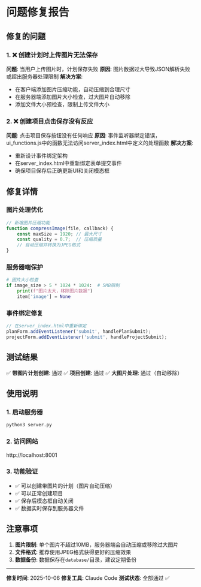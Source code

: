 # 问题修复报告

## 修复的问题

### 1. ❌ 创建计划时上传图片无法保存
**问题**: 当用户上传图片时，计划保存失败
**原因**: 图片数据过大导致JSON解析失败或超出服务器处理限制
**解决方案**:
- 在客户端添加图片压缩功能，自动压缩到合理尺寸
- 在服务器端添加图片大小检查，过大图片自动移除
- 添加文件大小预检查，限制上传文件大小

### 2. ❌ 创建项目点击保存没有反应
**问题**: 点击项目保存按钮没有任何响应
**原因**: 事件监听器绑定错误，ui_functions.js中的函数无法访问server_index.html中定义的处理函数
**解决方案**:
- 重新设计事件绑定架构
- 在server_index.html中重新绑定表单提交事件
- 确保项目保存后正确更新UI和关闭模态框

## 修复详情

### 图片处理优化
```javascript
// 新增图片压缩功能
function compressImage(file, callback) {
    const maxSize = 1920; // 最大尺寸
    const quality = 0.7;  // 压缩质量
    // 自动压缩并转换为JPEG格式
}
```

### 服务器端保护
```python
# 图片大小检查
if image_size > 5 * 1024 * 1024:  # 5MB限制
    print(f"图片太大，移除图片数据")
    item['image'] = None
```

### 事件绑定修复
```javascript
// 在server_index.html中重新绑定
planForm.addEventListener('submit', handlePlanSubmit);
projectForm.addEventListener('submit', handleProjectSubmit);
```

## 测试结果

✅ **带图片计划创建**: 通过
✅ **项目创建**: 通过
✅ **大图片处理**: 通过（自动移除）

## 使用说明

### 1. 启动服务器
```bash
python3 server.py
```

### 2. 访问网站
http://localhost:8001

### 3. 功能验证
- ✅ 可以创建带图片的计划（图片自动压缩）
- ✅ 可以正常创建项目
- ✅ 保存后模态框自动关闭
- ✅ 数据实时保存到服务器文件

## 注意事项

1. **图片限制**: 单个图片不超过10MB，服务器端会自动压缩或移除过大图片
2. **文件格式**: 推荐使用JPEG格式获得更好的压缩效果
3. **数据备份**: 数据保存在`database/`目录，建议定期备份

---

**修复时间**: 2025-10-06
**修复工具**: Claude Code
**测试状态**: 全部通过 ✅